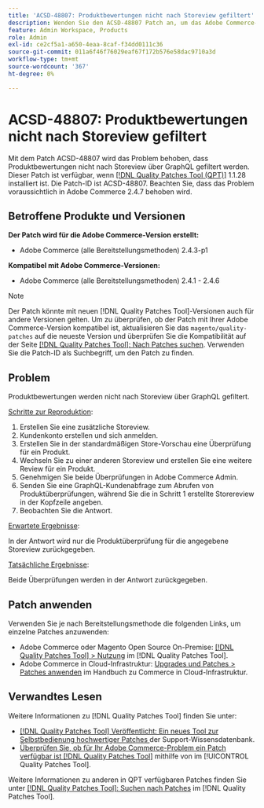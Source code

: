 ```yaml
---
title: 'ACSD-48807: Produktbewertungen nicht nach Storeview gefiltert'
description: Wenden Sie den ACSD-48807 Patch an, um das Adobe Commerce-Problem zu beheben, bei dem Produktbewertungen nicht nach Storeview über GraphQL gefiltert werden.
feature: Admin Workspace, Products
role: Admin
exl-id: ce2cf5a1-a650-4eaa-8caf-f34dd0111c36
source-git-commit: 011a6f46f76029eaf67f172b576e58dac9710a3d
workflow-type: tm+mt
source-wordcount: '367'
ht-degree: 0%

---
```


# ACSD-48807: Produktbewertungen nicht nach Storeview gefiltert

Mit dem Patch ACSD-48807 wird das Problem behoben, dass Produktbewertungen nicht nach Storeview über GraphQL gefiltert werden. Dieser Patch ist verfügbar, wenn [[!DNL Quality Patches Tool (QPT)]](https://experienceleague.adobe.com/de/docs/commerce-operations/tools/quality-patches-tool/quality-patches-tool-to-self-serve-quality-patches) 1.1.28 installiert ist. Die Patch-ID ist ACSD-48807. Beachten Sie, dass das Problem voraussichtlich in Adobe Commerce 2.4.7 behoben wird.

## Betroffene Produkte und Versionen

**Der Patch wird für die Adobe Commerce-Version erstellt:**

* Adobe Commerce (alle Bereitstellungsmethoden) 2.4.3-p1

**Kompatibel mit Adobe Commerce-Versionen:**

* Adobe Commerce (alle Bereitstellungsmethoden) 2.4.1 - 2.4.6

>[!NOTE]
>
>Der Patch könnte mit neuen [!DNL Quality Patches Tool]-Versionen auch für andere Versionen gelten. Um zu überprüfen, ob der Patch mit Ihrer Adobe Commerce-Version kompatibel ist, aktualisieren Sie das `magento/quality-patches` auf die neueste Version und überprüfen Sie die Kompatibilität auf der Seite [[!DNL Quality Patches Tool]: Nach Patches suchen](https://experienceleague.adobe.com/tools/commerce-quality-patches/index.html?lang=de). Verwenden Sie die Patch-ID als Suchbegriff, um den Patch zu finden.

## Problem

Produktbewertungen werden nicht nach Storeview über GraphQL gefiltert.

<u>Schritte zur Reproduktion</u>:

1. Erstellen Sie eine zusätzliche Storeview.
1. Kundenkonto erstellen und sich anmelden.
1. Erstellen Sie in der standardmäßigen Store-Vorschau eine Überprüfung für ein Produkt.
1. Wechseln Sie zu einer anderen Storeview und erstellen Sie eine weitere Review für ein Produkt.
1. Genehmigen Sie beide Überprüfungen in Adobe Commerce Admin.
1. Senden Sie eine GraphQL-Kundenabfrage zum Abrufen von Produktüberprüfungen, während Sie die in Schritt 1 erstellte Storereview in der Kopfzeile angeben.
1. Beobachten Sie die Antwort.

<u>Erwartete Ergebnisse</u>:

In der Antwort wird nur die Produktüberprüfung für die angegebene Storeview zurückgegeben.

<u>Tatsächliche Ergebnisse</u>:

Beide Überprüfungen werden in der Antwort zurückgegeben.

## Patch anwenden

Verwenden Sie je nach Bereitstellungsmethode die folgenden Links, um einzelne Patches anzuwenden:

* Adobe Commerce oder Magento Open Source On-Premise: [[!DNL Quality Patches Tool] > Nutzung](/help/tools/quality-patches-tool/usage.md) im [!DNL Quality Patches Tool].
* Adobe Commerce in Cloud-Infrastruktur: [Upgrades und Patches > Patches anwenden](https://experienceleague.adobe.com/docs/commerce-cloud-service/user-guide/develop/upgrade/apply-patches.html?lang=de) im Handbuch zu Commerce in Cloud-Infrastruktur.

## Verwandtes Lesen

Weitere Informationen zu [!DNL Quality Patches Tool] finden Sie unter:

* [[!DNL Quality Patches Tool] Veröffentlicht: Ein neues Tool zur Selbstbedienung hochwertiger Patches ](https://experienceleague.adobe.com/de/docs/commerce-operations/tools/quality-patches-tool/quality-patches-tool-to-self-serve-quality-patches) der Support-Wissensdatenbank.
* [Überprüfen Sie, ob für Ihr Adobe Commerce-Problem ein Patch verfügbar ist [!DNL Quality Patches Tool]](/help/tools/quality-patches-tool/patches-available-in-qpt/check-patch-for-magento-issue-with-magento-quality-patches.md) mithilfe von im [!UICONTROL Quality Patches Tool].


Weitere Informationen zu anderen in QPT verfügbaren Patches finden Sie unter [[!DNL Quality Patches Tool]: Suchen nach Patches](https://experienceleague.adobe.com/tools/commerce-quality-patches/index.html?lang=de) im [!DNL Quality Patches Tool].
